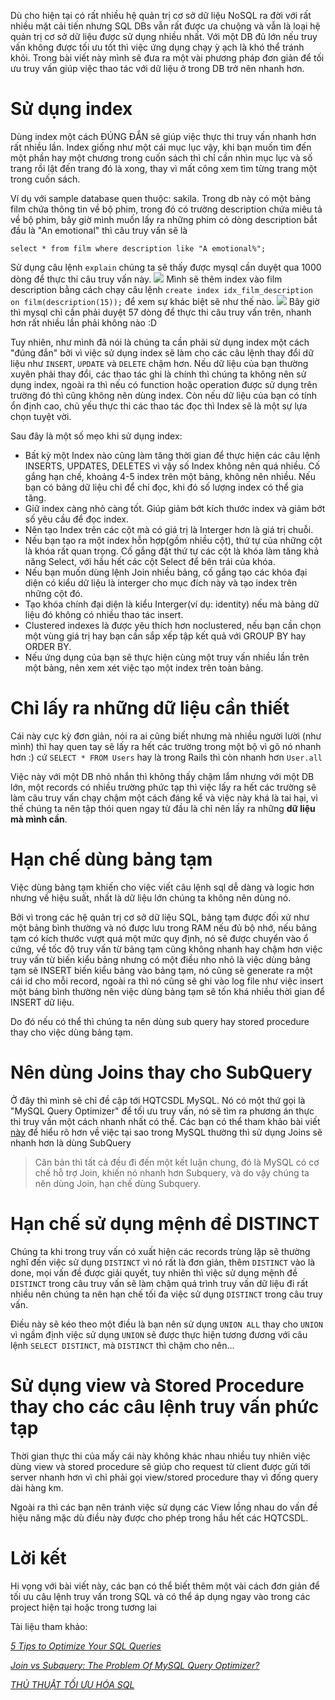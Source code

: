 Dù cho hiện tại có rất nhiều hệ quản trị cơ sở dữ liệu NoSQL ra đời với rất nhiều mặt cải tiến nhưng SQL DBs vẫn rất được ưa chuộng và vẫn là loại hệ quản trị cơ sở dữ liệu được sử dụng nhiều nhất. Với một DB đủ lớn nếu truy vấn không được tối ưu tốt thì việc ứng dụng chạy ỳ ạch là khó thể tránh khỏi. Trong bài viết này mình sẽ đưa ra một vài phương pháp đơn giản để tối ưu truy vấn giúp việc thao tác với dữ liệu ở trong DB trở nên nhanh hơn.
# Sử dụng index
Dùng index một cách ĐÚNG ĐẮN sẽ giúp việc thực thi truy vấn nhanh hơn rất nhiều lần. 
Index giống như một cái mục lục vậy, khi bạn muốn tìm đến một phần hay một chương trong cuốn sách thì chỉ cần nhìn mục lục và số trang rồi lật đến trang đó là xong, thay vì mất công xem tìm từng trang một trong cuốn sách.

Ví dụ với sample database quen thuộc: sakila. Trong db này có một bảng film chứa thông tin về bộ phim, trong đó có trường description chứa miêu tả về bộ phim, bây giờ mình muốn lấy ra những phim có dòng description bắt đầu là "An emotional" thì câu truy vấn sẽ là

`select * from film where description like "A emotional%";`

Sử dụng câu lệnh `explain` chúng ta sẽ thấy được mysql cần duyệt qua 1000 dòng để thực thi câu truy vấn này.
![](https://images.viblo.asia/f7b96020-b2bd-4b85-8a04-9bbba4ff9a8c.png)
Mình sẽ thêm index vào film description bằng cách chạy câu lệnh `create index idx_film_description on film(description(15));` để xem sự khác biệt sẽ như thế nào.
![](https://images.viblo.asia/e4365a60-e7ec-4a3b-b7a4-8c076a69b86c.png)
Bây giờ thì mysql chỉ cần phải duyệt 57 dòng để thực thi câu truy vấn trên, nhanh hơn rất nhiều lần phải không nào :D 

Tuy nhiên, như mình đã nói là chúng ta cần phải sử dụng index một cách "đúng đắn"  bởi vì việc sử dụng index sẽ làm cho các câu lệnh thay đổi dữ liệu như `INSERT`, `UPDATE` và `DELETE` chậm hơn. Nếu dữ liệu của bạn thường xuyên phải thay đổi, các thao tác ghi là chính thì chúng ta không nên sử dụng index, ngoài ra thì nếu có function hoặc operation được sử dụng trên trường đó thì cũng không nên dùng index. Còn nếu dữ liệu của bạn có tính ổn định cao, chủ yếu thực thi các thao tác đọc thì Index sẽ là một sự lựa chọn tuyệt vời.

Sau đây là một số mẹo khi sử dụng index:
* Bất kỳ một Index nào cũng làm tăng thời gian để thực hiện các câu lệnh INSERTS, UPDATES, DELETES vì vậy số Index không nên quá nhiều. Cố gắng hạn chế, khoảng 4-5 index trên một bảng, không nên nhiều. Nếu bạn có bảng dữ liệu chỉ để chỉ đọc, khi đó số lượng index có thể gia tăng.
* Giữ index càng nhỏ càng tốt. Giúp giảm bớt kích thước index và giảm bớt số yêu cầu để đọc index.
* Nên tạo Index trên các cột mà có giá trị là Interger hơn là giá trị chuỗi.
* Nếu bạn tạo ra một index hỗn hợp(gồm nhiều cột), thứ tự của những cột là khóa rất quan trọng. Cố gắng đặt thứ tự các cột là khóa làm tăng khả năng Select, với hầu hết các cột Select để bên trái của khóa.
* Nếu bạn muốn dùng lệnh Join nhiều bảng, cố gắng tạo các khóa đại diện có kiểu dữ liệu là interger cho mục đích này và tạo index trên những cột đó.
* Tạo khóa chính đại diện là kiểu Interger(ví dụ: identity) nếu mà bảng dữ liệu đó không có nhiều thao tác insert.
* Clustered indexes là được yêu thích hơn noclustered, nếu bạn cần chọn một vùng giá trị hay bạn cần sắp xếp tập kết quả với GROUP BY hay ORDER BY.
* Nếu ứng dụng của bạn sẽ thực hiện cùng một truy vấn nhiều lần trên một bảng, nên xem xét việc tạo một index trên toàn bảng.

# Chỉ lấy ra những dữ liệu cần thiết
Cái này cực kỳ đơn giản, nói ra ai cũng biết nhưng mà nhiều người lười (như mình) thì hay quen tay sẽ lấy ra hết các trường trong một bộ vì gõ nó nhanh hơn :) cứ `SELECT * FROM Users` hay là trong Rails thì còn nhanh hơn `User.all`

Việc này với một DB nhỏ nhắn thì không thấy chậm lắm nhưng với một DB lớn, một records có nhiều trường phức tạp thì việc lấy ra hết các trường sẽ làm câu truy vấn chạy chậm một cách đáng kể và việc này khá là tai hại, vì thế chúng ta nên tập thói quen ngay từ đầu là chỉ nên lấy ra những **dữ liệu mà mình cần**.
# Hạn chế dùng bảng tạm
Việc dùng bảng tạm khiến cho việc viết câu lệnh sql dễ dàng và logic hơn nhưng về hiệu suất, nhất là dữ liệu lớn chúng ta không nên dùng nó.

Bởi vì trong các hệ quản trị cơ sở dữ liệu SQL, bảng tạm được đối xử như một bảng bình thường và nó được lưu trong RAM nếu đủ bộ nhớ, nếu bảng tạm có kích thước vượt quá một mức quy định, nó sẽ được chuyển vào ổ cứng, về tốc độ truy vấn từ bảng tạm cũng không nhanh hay chậm hơn việc truy vấn từ biến kiểu bảng nhưng có một điều nho nhỏ là việc dùng bảng tạm sẽ INSERT biến kiểu bảng vào bảng tạm, nó cũng sẽ generate ra một cái id cho mỗi record, ngoài ra thì nó cũng sẽ ghi vào log file như việc insert một bảng bình thường nên việc dùng bảng tạm sẽ tốn khá nhiều thời gian để INSERT dữ liệu. 

Do đó nếu có thể thì chúng ta nên dùng sub query hay stored procedure thay cho việc dùng bảng tạm.

# Nên dùng Joins thay cho SubQuery
Ở đây thì mình sẽ chỉ đề cập tới HQTCSDL MySQL. Nó có một thứ gọi là "MySQL Query Optimizer" để tối ưu truy vấn, nó sẽ tìm ra phương án thực thi truy vấn một cách nhanh nhất có thể.
Các bạn có thể tham khảo bài viết [này](https://viblo.asia/p/join-vs-subquery-the-problem-of-mysql-query-optimizer-mrDGMbgXezL) để hiểu rõ hơn về việc tại sao trong MySQL thường thì sử dụng Joins sẽ nhanh hơn là dùng SubQuery 
> Căn bản thì tất cả đều đi đến một kết luận chung, đó là MySQL có cơ chế hỗ trợ Join, khiến nó nhanh hơn Subquery, và do vậy chúng ta nên dùng Join, hạn chế dùng Subquery.


# Hạn chế sử dụng mệnh đề DISTINCT 
Chúng ta khi trong truy vấn có xuất hiện các records trùng lặp sẽ thường nghĩ đến việc sử dụng `DISTINCT` vì nó rất là đơn giản, thêm `DISTINCT` vào là done, mọi vấn đề được giải quyết, tuy nhiên thì việc sử dụng mệnh đề `DISTINCT` trong câu truy vấn sẽ làm chậm quá trình truy vấn dữ liệu đi rất nhiều nên chúng ta nên hạn chế tối đa việc sử dụng `DISTINCT` trong câu truy vấn.

Điều này sẽ kéo theo một điều là bạn nên sử dụng `UNION ALL` thay cho `UNION` vì ngầm định việc sử dụng `UNION` sẽ được thực hiện tương đương với câu lệnh `SELECT DISTINCT`, mà `DISTINCT` thì chậm cho nên... 
#
# Sử dụng view và Stored Procedure  thay cho các câu lệnh truy vấn phức tạp

Thời gian thực thi của mấy cái này không khác nhau nhiều tuy nhiên việc dùng view và stored procedure sẽ giúp cho request từ client được gửi tới server nhanh hơn vì chỉ phải gọi view/stored procedure thay vì đống query dài hàng km.

Ngoài ra thì các bạn nên tránh việc sử dụng các View lồng nhau do vấn đề hiệu năng mặc dù điều này được cho phép trong hầu hết các HQTCSDL.

# Lời kết
Hi vọng với bài viết này, các bạn có thể biết thêm một vài cách đơn giản để tối ưu câu lệnh truy vấn trong SQL và có thể áp dụng ngay vào trong các project hiện tại hoặc trong tương lai

Tài liệu tham khảo:

*[5 Tips to Optimize Your SQL Queries](http://www.vertabelo.com/blog/technical-articles/5-tips-to-optimize-your-sql-queries)*

*[Join vs Subquery: The Problem Of MySQL Query Optimizer?](https://viblo.asia/p/join-vs-subquery-the-problem-of-mysql-query-optimizer-mrDGMbgXezL)*

[*THỦ THUẬT TỐI ƯU HÓA SQL*](https://sqlvietnam.wordpress.com/2016/01/09/thu-thuat-toi-uu-hoa-sql/)